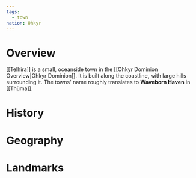 ```yaml
---
tags:
  - town
nation: Ohkyr
---
```

# Overview
[[Telhira]] is a small, oceanside town in the [[Ohkyr Dominion Overview|Ohkyr Dominion]]. It is built along the coastline, with large hills surrounding it. The towns' name roughly translates to **Waveborn Haven** in [[Thüma]].
# History
# Geography
# Landmarks
